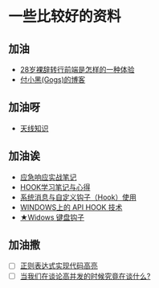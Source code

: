 # 一些比较好的资料

## 加油  

- [28岁裸辞转行前端是怎样的一种体验](https://segmentfault.com/a/1190000019105621)  
- [付小黑(Gogs)的博客](http://fuxiaohei.me)  

## 加油呀  

- [天线知识](http://www.antenna-theory.com/m/index.php)  

## 加油诶  

- [应急响应实战笔记](https://bypass007.github.io/Emergency-Response-Notes/)  
- [HOOK学习笔记与心得](https://bbs.pediy.com/thread-193729.htm)  
- [系统消息与自定义钩子（Hook）使用](https://www.cnblogs.com/17bdw/p/6533065.html)  
- [WINDOWS上的 API HOOK 技术](https://segmentfault.com/a/1190000012993626)
- [★Widows 键盘钩子](https://www.cnblogs.com/lyhero11/p/4514980.html)

## 加油撒  

- [ ] [正则表达式实现代码高亮](https://www.jb51.net/article/50089.htm)  
- [ ] [当我们在谈论高并发的时候究竟在谈什么?](https://segmentfault.com/a/1190000019360335)  
